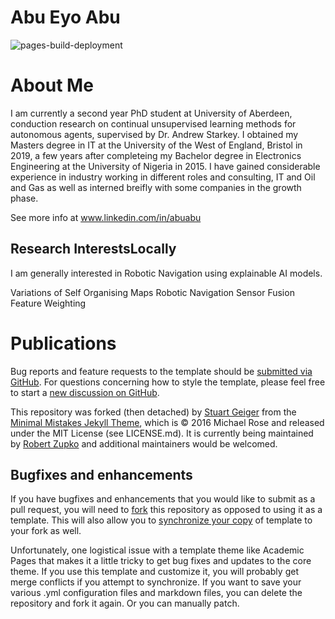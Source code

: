 
# Abu Eyo Abu

![pages-build-deployment](https://github.com/academicpages/academicpages.github.io/actions/workflows/pages/pages-build-deployment/badge.svg)



# About Me

I am currently a second year PhD student at University of Aberdeen, conduction research on continual unsupervised learning methods for autonomous agents, supervised by Dr. Andrew Starkey. I obtained my Masters degree in IT at the University of the West of England, Bristol in 2019, a few years after completeing my Bachelor degree in Electronics Engineering at the University of Nigeria in 2015. I have gained considerable experience in industry working in different roles and consulting, IT and Oil and Gas as well as interned breifly with some companies in the growth phase.

See more info at www.linkedin.com/in/abuabu


## Research InterestsLocally

I am generally interested in Robotic Navigation using explainable AI models.

Variations of Self Organising Maps
Robotic Navigation
Sensor Fusion
Feature Weighting


# Publications 

Bug reports and feature requests to the template  should be [submitted via GitHub](https://github.com/academicpages/academicpages.github.io/issues/new/choose). For questions concerning how to style the template, please feel free to start a [new discussion on GitHub](https://github.com/academicpages/academicpages.github.io/discussions).

This repository was forked (then detached) by [Stuart Geiger](https://github.com/staeiou) from the [Minimal Mistakes Jekyll Theme](https://mmistakes.github.io/minimal-mistakes/), which is © 2016 Michael Rose and released under the MIT License (see LICENSE.md). It is currently being maintained by [Robert Zupko](https://github.com/rjzupkoii) and additional maintainers would be welcomed.

## Bugfixes and enhancements

If you have bugfixes and enhancements that you would like to submit as a pull request, you will need to [fork](https://docs.github.com/en/pull-requests/collaborating-with-pull-requests/working-with-forks/fork-a-repo) this repository as opposed to using it as a template. This will also allow you to [synchronize your copy](https://docs.github.com/en/pull-requests/collaborating-with-pull-requests/working-with-forks/syncing-a-fork) of template to your fork as well.

Unfortunately, one logistical issue with a template theme like Academic Pages that makes it a little tricky to get bug fixes and updates to the core theme. If you use this template and customize it, you will probably get merge conflicts if you attempt to synchronize. If you want to save your various .yml configuration files and markdown files, you can delete the repository and fork it again. Or you can manually patch.
